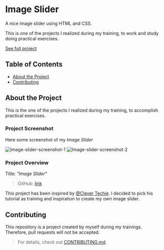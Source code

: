 # Image Slider

A nice image slider using HTML and CSS.

This is one of the projects I realized during my training, to work and study doing practical exercises.

[See full project](https://albchia.github.io/Animal-Trading-Card/card.html)

## Table of Contents

- [About the Project](#About-the-Project)
- [Contributing](#Contributing)

## About the Project

This is the one of the projects I realized during my training, to accomplish practical exercises.

### Project Screenshot

Here some screenshot of my _Image Slider_

![Image-slider-screenshot-1](https://user-images.githubusercontent.com/70691672/99083934-8e889480-25c6-11eb-8e5f-991d4cae0b20.PNG)  ![Image-slider-screenshot-2](https://user-images.githubusercontent.com/70691672/99084096-cb548b80-25c6-11eb-8c07-97c0e6459a2e.PNG)



### Project Overview

Title: _"Image Slider"_

> GitHub: [link](https://github.com/albchia/Image-Slider.git)

This project has been inspired by [@Clever Techie](https://www.youtube.com/channel/UC1WxZFhq56xs1oxXH-XveSQ). I decided to pick his tutorial as training and inspiration to create my own image slider.

## Contributing

This repository is a project created by myself during my trainings.
Therefore, pull requests will not be accepted.

> For details, check out [CONTRIBUTING.md](CONTRIBUTING.md).
